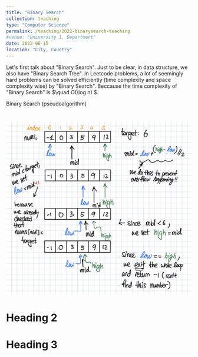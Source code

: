 ```yaml
---
title: "Binary Search"
collection: teaching
type: "Computer Science"
permalink: /teaching/2022-binarysearch-teaching
#venue: "University 1, Department"
date: 2022-06-15
location: "City, Country"
---
```


Let's first talk about "Binary Search".  Just to be clear, in data structure, we also have "Binary Search Tree".  In Leetcode problems, a lot of seemingly hard problems can be solved efficiently (time complexity and space complexity wise) by "Binary Search".  Beccause the time complexity of "Binary Search" is  $\quad O(\log n) $. 

Binary Search (pseudoalgorithm) 

![Swiss Alps](/images/Binary_search_1.jpeg)
======

Heading 2
======

Heading 3
======
